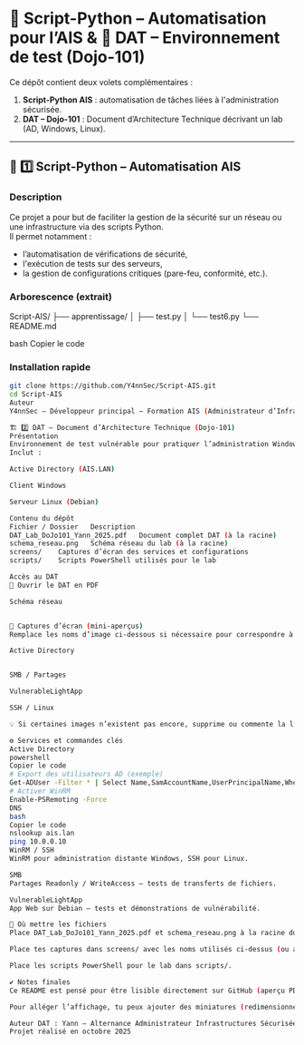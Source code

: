 # 🐍 Script-Python – Automatisation pour l’AIS & 🧾 DAT – Environnement de test (Dojo-101)

Ce dépôt contient deux volets complémentaires :

1. **Script-Python AIS** : automatisation de tâches liées à l'administration sécurisée.  
2. **DAT – Dojo-101** : Document d’Architecture Technique décrivant un lab (AD, Windows, Linux).

---

## 📝 1️⃣ Script-Python – Automatisation AIS

### Description
Ce projet a pour but de faciliter la gestion de la sécurité sur un réseau ou une infrastructure via des scripts Python.  
Il permet notamment :
- l’automatisation de vérifications de sécurité,
- l'exécution de tests sur des serveurs,
- la gestion de configurations critiques (pare-feu, conformité, etc.).

### Arborescence (extrait)
Script-AIS/
├── apprentissage/
│ ├── test.py
│ └── test6.py
└── README.md

bash
Copier le code

### Installation rapide
```bash
git clone https://github.com/Y4nnSec/Script-AIS.git
cd Script-AIS
Auteur
Y4nnSec – Développeur principal – Formation AIS (Administrateur d’Infrastructure Sécurisée)

🏗️ 2️⃣ DAT – Document d’Architecture Technique (Dojo-101)
Présentation
Environnement de test vulnérable pour pratiquer l’administration Windows et Linux.
Inclut :

Active Directory (AIS.LAN)

Client Windows

Serveur Linux (Debian)

Contenu du dépôt
Fichier / Dossier	Description
DAT_Lab_DoJo101_Yann_2025.pdf	Document complet DAT (à la racine)
schema_reseau.png	Schéma réseau du lab (à la racine)
screens/	Captures d’écran des services et configurations
scripts/	Scripts PowerShell utilisés pour le lab

Accès au DAT
📄 Ouvrir le DAT en PDF

Schéma réseau


📸 Captures d’écran (mini-aperçus)
Remplace les noms d’image ci‑dessous si nécessaire pour correspondre à ton dossier screens/.

Active Directory


SMB / Partages

VulnerableLightApp

SSH / Linux

💡 Si certaines images n’existent pas encore, supprime ou commente la ligne correspondante pour éviter les images cassées.

⚙️ Services et commandes clés
Active Directory
powershell
Copier le code
# Export des utilisateurs AD (exemple)
Get-ADUser -Filter * | Select Name,SamAccountName,UserPrincipalName,WhenCreated
# Activer WinRM
Enable-PSRemoting -Force
DNS
bash
Copier le code
nslookup ais.lan
ping 10.0.0.10
WinRM / SSH
WinRM pour administration distante Windows, SSH pour Linux.

SMB
Partages Readonly / WriteAccess — tests de transferts de fichiers.

VulnerableLightApp
App Web sur Debian — tests et démonstrations de vulnérabilité.

📂 Où mettre les fichiers
Place DAT_Lab_DoJo101_Yann_2025.pdf et schema_reseau.png à la racine du repo.

Place tes captures dans screens/ avec les noms utilisés ci‑dessus (ou adapte les noms dans le README).

Place les scripts PowerShell pour le lab dans scripts/.

✔️ Notes finales
Ce README est pensé pour être lisible directement sur GitHub (aperçu PDF cliquable + mini‑aperçus d’images).

Pour alléger l’affichage, tu peux ajouter des miniatures (redimensionner les images) ou héberger le PDF sur GitHub Pages si nécessaire.

Auteur DAT : Yann – Alternance Administrateur Infrastructures Sécurisées
Projet réalisé en octobre 2025
